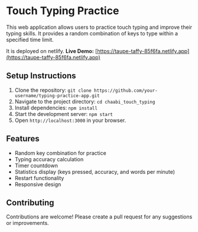 # Touch Typing Practice

This web application allows users to practice touch typing and improve their typing skills. It provides a random combination of keys to type within a specified time limit.

It is deployed on netlify.
 **Live Demo:** [https://taupe-taffy-85f6fa.netlify.app](https://taupe-taffy-85f6fa.netlify.app)

## Setup Instructions

1. Clone the repository: `git clone https://github.com/your-username/typing-practice-app.git`
2. Navigate to the project directory: `cd chaabi_touch_typing`
3. Install dependencies: `npm install`
4. Start the development server: `npm start`
5. Open `http://localhost:3000` in your browser.


## Features

- Random key combination for practice
- Typing accuracy calculation
- Timer countdown
- Statistics display (keys pressed, accuracy, and words per minute)
- Restart functionality
- Responsive design

## Contributing

Contributions are welcome! Please create a pull request for any suggestions or improvements.


